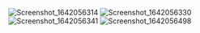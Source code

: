 ![Screenshot_1642056314](https://user-images.githubusercontent.com/64946451/149671953-2dbd3466-242e-4c65-8cc9-2465a5684a36.png)
![Screenshot_1642056330](https://user-images.githubusercontent.com/64946451/149671963-50fa496e-c30d-4be3-a667-48f9e6316e90.png)
![Screenshot_1642056341](https://user-images.githubusercontent.com/64946451/149671968-14016551-5654-4324-9b44-2f75667986de.png)
![Screenshot_1642056498](https://user-images.githubusercontent.com/64946451/149671970-cc870153-4038-406e-a970-66efcca44088.png)

